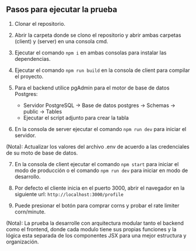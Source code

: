 ## Pasos para ejecutar la prueba

1. Clonar el repositorio.

2. Abrir la carpeta donde se clono el repositorio y abrir ambas carpetas (client) y (server) en una consola cmd.

3. Ejecutar el comando `npm i` en ambas consolas para instalar las dependencias.

4. Ejecutar el comando `npm run build` en la consola de client para compilar el proyecto.

5. Para el backend utilice pgAdmin para el motor de base de datos Postgres:

    - Servidor PostgreSQL -> Base de datos postgres -> Schemas -> public -> Tables
    - Ejecutar el script adjunto para crear la tabla

6. En la consola de server ejecutar el comando `npm run dev` para iniciar el servidor.

(Nota): Actualizar los valores del archivo .env de acuerdo a las credenciales de su moto de base de datos.

7. En la consola de client ejecutar el comando `npm start` para iniciar el modo de producción o el comando `npm run dev` para iniciar en modo de desarrollo.

8. Por defecto el cliente inicia en el puerto 3000, abrir el navegador en la siguiente url: `http://localhost:3000/profile`

9. Puede presionar el botón para comprar corns y probar el rate limiter corn/minute.

(Nota): La prueba la desarrolle con arquitectura modular tanto el backend como el frontend, donde cada modulo tiene sus propias funciones y la lógica esta separada de los componentes JSX para una mejor estructura y organización.

